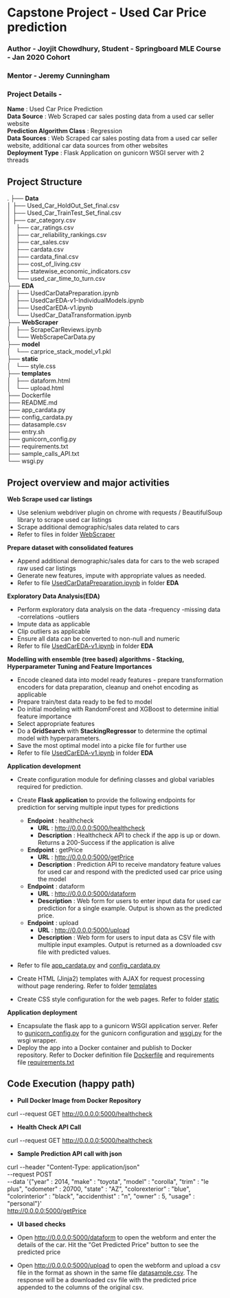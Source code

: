 # Capstone Project - Used Car Price prediction

### Author - Joyjit Chowdhury,  Student - Springboard MLE Course - Jan 2020 Cohort
### Mentor - Jeremy Cunningham

### Project Details - 
**Name**                              :  Used Car Price Prediction  
**Data Source**                       :  Web Scraped car sales posting data from a used car seller website  
**Prediction Algorithm Class**        :  Regression  
**Data Sources** :  Web Scraped car sales posting data from a used car seller website, additional car data sources from other websites  
**Deployment Type** :  Flask Application on gunicorn WSGI server with 2 threads  


## Project Structure

.
├── **Data**\
│   ├── Used_Car_HoldOut_Set_final.csv\
│   ├── Used_Car_TrainTest_Set_final.csv\
│   ├── car_category.csv\
│   ├── car_ratings.csv\
│   ├── car_reliability_rankings.csv\
│   ├── car_sales.csv\
│   ├── cardata.csv\
│   ├── cardata_final.csv\
│   ├── cost_of_living.csv\
│   ├── statewise_economic_indicators.csv\
│   └── used_car_time_to_turn.csv\
├── **EDA**\
│   ├── UsedCarDataPreparation.ipynb\
│   ├── UsedCarEDA-v1-IndividualModels.ipynb\
│   ├── UsedCarEDA-v1.ipynb\
│   └── UsedCar_DataTransformation.ipynb\
├── **WebScraper**\
│   ├── ScrapeCarReviews.ipynb\
│   └── WebScrapeCarData.py\
├── **model**\
│   └── carprice_stack_model_v1.pkl\
├── **static**\
│   └── style.css\
├── **templates**\
│   ├── dataform.html\
│   └── upload.html\
├── Dockerfile\
├── README.md\
├── app_cardata.py\
├── config_cardata.py\
├── datasample.csv\
├── entry.sh\
├── gunicorn_config.py\
├── requirements.txt\
├── sample_calls_API.txt\
└── wsgi.py



## Project overview and major activities

**Web Scrape used car listings**
- Use selenium webdriver plugin on chrome with requests / BeautifulSoup library to scrape used car listings
- Scrape additional demographic/sales data related to cars
- Refer to files in folder [WebScraper](https://github.com/jchowdhury82/Springboard_Capstone_UsedCar/tree/master/WebScraper)

**Prepare dataset with consolidated features**
- Append additional demographic/sales data for cars to the web scraped raw used car listings
- Generate new features, impute with appropriate values as needed.
- Refer to file [UsedCarDataPreparation.ipynb](https://github.com/jchowdhury82/Springboard_Capstone_UsedCar/blob/master/EDA/UsedCarDataPreparation.ipynb) in folder **EDA**

**Exploratory Data Analysis(EDA)**
- Perform exploratory data analysis on the data 
  -frequency
  -missing data
  -correlations
  -outliers
- Impute data as applicable
- Clip outliers as applicable
- Ensure all data can be converted to non-null and numeric
- Refer to file [UsedCarEDA-v1.ipynb](https://github.com/jchowdhury82/Springboard_Capstone_UsedCar/blob/master/EDA/UsedCarEDA-v1.ipynb) in folder **EDA**

**Modelling with ensemble (tree based) algorithms - Stacking, Hyperparameter Tuning and Feature Importances**
- Encode cleaned data into model ready features - prepare transformation encoders for data preparation, cleanup and onehot encoding as applicable
- Prepare train/test data ready to be fed to model
- Do initial modeling with RandomForest and XGBoost to determine initial feature importance
- Select appropriate features
- Do a **GridSearch** with **StackingRegressor** to determine the optimal model with hyperparameters.
- Save the most optimal model into a picke file for further use
- Refer to file [UsedCarEDA-v1.ipynb](https://github.com/jchowdhury82/Springboard_Capstone_UsedCar/blob/master/EDA/UsedCarEDA-v1.ipynb) in folder **EDA**


**Application development**
- Create configuration module for defining classes and global variables required for prediction.  
- Create **Flask application** to provide the following endpoints for prediction for serving multiple input types for predictions
  - **Endpoint** : healthcheck
    - **URL** : http://0.0.0.0:5000/healthcheck
    - **Description** : Healthcheck API to check if the app is up or down. Returns a 200-Success if the application is alive
  - **Endpoint** : getPrice
    - **URL** : http://0.0.0.0:5000/getPrice
    - **Description** : Prediction API to receive mandatory feature values for used car and respond with the predicted used car price using the model 
  - **Endpoint** : dataform
    - **URL** : http://0.0.0.0:5000/dataform
    - **Description** : Web form for users to enter input data for used car prediction for a single example. Output is shown as the predicted price.
  - **Endpoint** : upload
    - **URL** : http://0.0.0.0:5000/upload
    - **Description** : Web form for users to input data as CSV file with multiple input examples. Output is returned as a downloaded csv file with predicted values.

- Refer to file [app_cardata.py](https://github.com/jchowdhury82/Springboard_Capstone_UsedCar/blob/master/app_cardata.py) and [config_cardata.py](https://github.com/jchowdhury82/Springboard_Capstone_UsedCar/blob/master/config_cardata.py)
- Create HTML (Jinja2) templates with AJAX for request processing without page rendering.  Refer to folder [templates](https://github.com/jchowdhury82/Springboard_Capstone_UsedCar/tree/master/templates)
- Create CSS style configuration for the web pages.  Refer to folder [static](https://github.com/jchowdhury82/Springboard_Capstone_UsedCar/tree/master/static)


**Application deployment**
- Encapsulate the flask app to a gunicorn WSGI application server. Refer to [gunicorn_config.py](https://github.com/jchowdhury82/Springboard_Capstone_UsedCar/blob/master/gunicorn_config.py) for the gunicorn configuration and [wsgi.py](https://github.com/jchowdhury82/Springboard_Capstone_UsedCar/blob/master/wsgi.py) for the wsgi wrapper.
- Deploy the app into a Docker container and publish to Docker repository. Refer to Docker definition file [Dockerfile](https://github.com/jchowdhury82/Springboard_Capstone_UsedCar/blob/master/Dockerfile) and requirements file [requirements.txt](https://github.com/jchowdhury82/Springboard_Capstone_UsedCar/blob/master/requirements.txt)




## Code Execution (happy path)

- **Pull Docker Image from Docker Repository**

curl --request GET http://0.0.0.0:5000/healthcheck


- **Health Check API Call**

curl --request GET http://0.0.0.0:5000/healthcheck

- **Sample Prediction API call with json**

curl --header "Content-Type: application/json" \
\--request POST \
\--data '{"year" : 2014, "make" : "toyota", "model" : "corolla", "trim" : "le plus", "odometer" : 20700, "state" : "AZ",  "colorexterior" : "blue", "colorinterior" : "black", "accidenthist" : "n", "owner" : 5, "usage" : "personal"}' \
http://0.0.0.0:5000/getPrice

- **UI based checks**

 - Open http://0.0.0.0:5000/dataform to open the webform and enter the details of the car. Hit the "Get Predicted Price" button to see the predicted price
 - Open http://0.0.0.0:5000/upload to open the webform and upload a csv file in the format as shown in the same file [datasample.csv](https://github.com/jchowdhury82/Springboard_Capstone_UsedCar/blob/master/datasample.csv).  The response will be a downloaded csv file with the predicted price appended to the columns of the original csv.

